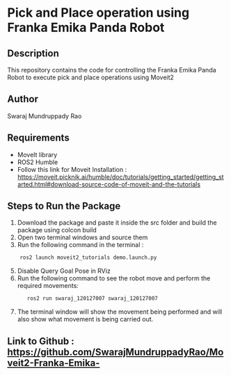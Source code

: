 # Pick and Place operation using Franka Emika Panda Robot

## Description
This repository contains the code for controlling the Franka Emika Panda Robot to execute pick and place operations using Moveit2 

## Author
Swaraj Mundruppady Rao

## Requirements
- MoveIt library
- ROS2 Humble 
- Follow this link for Moveit Installation : https://moveit.picknik.ai/humble/doc/tutorials/getting_started/getting_started.html#download-source-code-of-moveit-and-the-tutorials


## Steps to Run the Package 
1.  Download the package and paste it inside the src folder and build the package using colcon build
2. Open two terminal windows and source them 
3. Run the following command in the terminal :
```bash
    ros2 launch moveit2_tutorials demo.launch.py
```

5. Disable Query Goal Pose in RViz 
6. Run the following command to see the robot move and perform the required movements:
   ```bash
      ros2 run swaraj_120127007 swaraj_120127007
   ```
8. The terminal window will show the movement being performed and will also show what movement is being carried out.


## Link to Github : https://github.com/SwarajMundruppadyRao/Moveit2-Franka-Emika-
